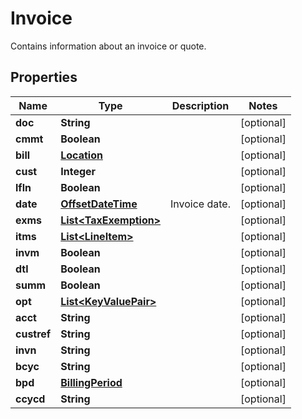 

# Invoice

Contains information about an invoice or quote.
## Properties

Name | Type | Description | Notes
------------ | ------------- | ------------- | -------------
**doc** | **String** |  |  [optional]
**cmmt** | **Boolean** |  |  [optional]
**bill** | [**Location**](Location.md) |  |  [optional]
**cust** | **Integer** |  |  [optional]
**lfln** | **Boolean** |  |  [optional]
**date** | [**OffsetDateTime**](OffsetDateTime.md) | Invoice date. |  [optional]
**exms** | [**List&lt;TaxExemption&gt;**](TaxExemption.md) |  |  [optional]
**itms** | [**List&lt;LineItem&gt;**](LineItem.md) |  |  [optional]
**invm** | **Boolean** |  |  [optional]
**dtl** | **Boolean** |  |  [optional]
**summ** | **Boolean** |  |  [optional]
**opt** | [**List&lt;KeyValuePair&gt;**](KeyValuePair.md) |  |  [optional]
**acct** | **String** |  |  [optional]
**custref** | **String** |  |  [optional]
**invn** | **String** |  |  [optional]
**bcyc** | **String** |  |  [optional]
**bpd** | [**BillingPeriod**](BillingPeriod.md) |  |  [optional]
**ccycd** | **String** |  |  [optional]



